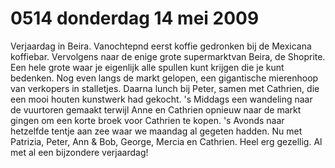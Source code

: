 # 0514 donderdag 14 mei 2009
Verjaardag in Beira. Vanochtepnd eerst koffie gedronken bij de Mexicana koffiebar. Vervolgens naar de enige grote supermarktvan Beira, de Shoprite. Een hele grote waar je eigenlijk alle spullen kunt krijgen die je kunt bedenken. Nog even langs de markt gelopen, een gigantische mierenhoop van verkopers in stalletjes. Daarna lunch bij Peter, samen met Cathrien, die een mooi houten kunstwerk had gekocht. 's Middags een wandeling naar de vuurtoren gemaakt terwijl Anne en Cathrien opnieuw naar de markt gingen om een korte broek voor Cathrien te kopen. 's Avonds naar hetzelfde tentje aan zee waar we maandag al gegeten hadden. Nu met Patrizia, Peter, Ann & Bob, George, Mercia en Cathrien. Heel erg gezellig. Al met al een bijzondere verjaardag!